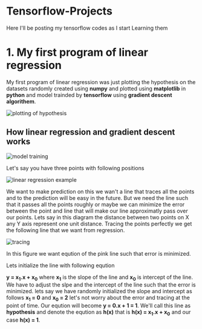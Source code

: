 # **Tensorflow-Projects**
Here I'll be posting my tensorflow codes as I start Learning them
<h1>1.  My first program of linear regression</h1> 

My first program of linear regression was just plotting the hypothesis on the datasets randomly created using **numpy** and plotted using **matplotlib** in **python** and model trainded by **tensorflow** using **gradient descent algorithem**.

![plotting of hypothesis](https://github.com/jimmyahalpara/Tensorflow-Projects/blob/master/simple%20linear%20regression%20with%20tensorflow%20by%20me/Capture.PNG)

<h2> How linear regression and gradient descent works </h2>

![model training](https://github.com/jimmyahalpara/Tensorflow-Projects/blob/master/simple%20linear%20regression%20with%20tensorflow%20by%20me/Webp.net-gifmaker.gif)

Let's say you have three points with following positions

![linear regression example](https://github.com/jimmyahalpara/Tensorflow-Projects/blob/master/Guide%20materials/linear%20regression%201.png)

We want to make prediction on this we wan't a line that traces all the points and to the prediction will be easy in the future.
But we need the line such that it passes all the points roughly or maybe we can minimize the error between the point and line that will make our line approximatly pass over our points.
Lets say in this diagram the distance between two points on X any Y axis represent one unit distance.
Tracing the points perfectly we get the following line that we want from regression.

![tracing](https://github.com/jimmyahalpara/Tensorflow-Projects/blob/master/Guide%20materials/linear%20regression%202.png)

In this figure we want eqution of the pink line such that error is minimized.

Lets initialize the line with following eqution

**y = x<sub>1</sub>.x + x<sub>0</sub>** where **x<sub>1</sub>** is the slope of the line and **x<sub>0</sub>** is intercept of the line.
We have to adjust the slpe and the intercept of the line such that the error is minimized.
lets say we have randomly initialized the slope and intercept as follows **x<sub>1</sub> = 0** and **x<sub>0</sub> = 2** let's not worry about the error and tracing at the point of time. Our eqution will become **y = 0.x + 1 = 1**.
We'll call this line as **hypothesis** and denote the eqution as **h(x)** that is **h(x) = x<sub>1</sub>.x + x<sub>0</sub>** and our case **h(x) = 1**.
